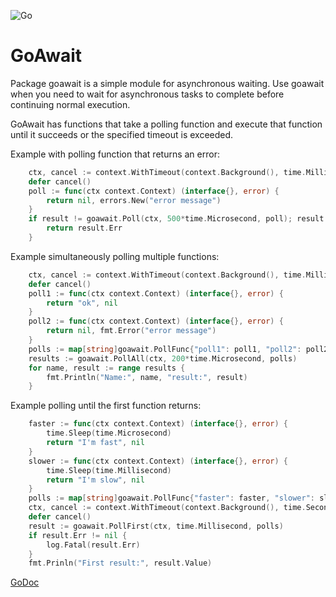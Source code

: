 ![Go](https://github.com/massahud/goawait/workflows/Go/badge.svg)

GoAwait
=======

Package goawait is a simple module for asynchronous waiting. Use goawait when
you need to wait for asynchronous tasks to complete before continuing normal
execution.

GoAwait has functions that take a polling function and execute
that function until it succeeds or the specified timeout is exceeded.

Example with polling function that returns an error:
```go
	ctx, cancel := context.WithTimeout(context.Background(), time.Millisecond)
	defer cancel()
	poll := func(ctx context.Context) (interface{}, error) {
		return nil, errors.New("error message")
	}
	if result != goawait.Poll(ctx, 500*time.Microsecond, poll); result.Err != nil {
		return result.Err
	}
```

Example simultaneously polling multiple functions:
```go
	ctx, cancel := context.WithTimeout(context.Background(), time.Millisecond)
	defer cancel()
	poll1 := func(ctx context.Context) (interface{}, error) {
		return "ok", nil
	}
	poll2 := func(ctx context.Context) (interface{}, error) {
		return nil, fmt.Error("error message")
	}
	polls := map[string]goawait.PollFunc{"poll1": poll1, "poll2": poll2}
	results := goawait.PollAll(ctx, 200*time.Microsecond, polls)
	for name, result := range results {
		fmt.Println("Name:", name, "result:", result)
	}
```

Example polling until the first function returns:
```go
	faster := func(ctx context.Context) (interface{}, error) {
		time.Sleep(time.Microsecond)
		return "I'm fast", nil
	}
	slower := func(ctx context.Context) (interface{}, error) {
		time.Sleep(time.Millisecond)
		return "I'm slow", nil
	}
	polls := map[string]goawait.PollFunc{"faster": faster, "slower": slower}
	ctx, cancel := context.WithTimeout(context.Background(), time.Second)
	defer cancel()
	result := goawait.PollFirst(ctx, time.Millisecond, polls)
	if result.Err != nil {
		log.Fatal(result.Err)
	}
	fmt.Prinln("First result:", result.Value)
```

[GoDoc](https://pkg.go.dev/github.com/massahud/goawait?tab=doc)
